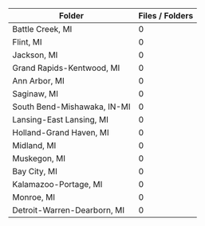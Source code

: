 | Folder                      |   Files / Folders |
|-----------------------------|-------------------|
| Battle Creek, MI            |                 0 |
| Flint, MI                   |                 0 |
| Jackson, MI                 |                 0 |
| Grand Rapids-Kentwood, MI   |                 0 |
| Ann Arbor, MI               |                 0 |
| Saginaw, MI                 |                 0 |
| South Bend-Mishawaka, IN-MI |                 0 |
| Lansing-East Lansing, MI    |                 0 |
| Holland-Grand Haven, MI     |                 0 |
| Midland, MI                 |                 0 |
| Muskegon, MI                |                 0 |
| Bay City, MI                |                 0 |
| Kalamazoo-Portage, MI       |                 0 |
| Monroe, MI                  |                 0 |
| Detroit-Warren-Dearborn, MI |                 0 |